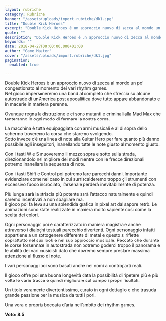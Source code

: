 ```yaml
---
layout: rubriche
category: Rubriche
banner: "/assets/uploads/import.rubriche/dk1.jpg"
title: "Double Kick Heroes"
excerpt: "Double Kick Heroes è un approccio nuovo di zecca al mondo un po’ congestionato al momento dei vari rhythm games. Nel gioco impersoneremo una band al completo che sfreccia su alcune autostrade di un’America post apocalittica dove tutto appare abbandonato e in macerie in maniera perenne. Ovunque regna la distruzione e ci sono mutanti e [&hellip"
quote: ""
description: "Double Kick Heroes è un approccio nuovo di zecca al mondo un po’ congestionato al momento dei vari rhythm games. Nel gioco impersoneremo una band al completo che sfreccia su alcune autostrade di un’America post apocalittica dove tutto appare abbandonato e in macerie in maniera perenne. Ovunque regna la distruzione e ci sono mutanti e [&hellip"
keywords: ""
date: 2018-04-27T00:00:00.000+01:00
author: "Game Master"
cover: "/assets/uploads/import.rubriche/dk1.jpg"
pagination:
  enabled: true

---
```


Double Kick Heroes è un approccio nuovo di zecca al mondo un po’ congestionato al momento dei vari rhythm games.  
Nel gioco impersoneremo una band al completo che sfreccia su alcune autostrade di un’America post apocalittica dove tutto appare abbandonato e in macerie in maniera perenne.

Ovunque regna la distruzione e ci sono mutanti e criminali alla Mad Max che tenteranno in ogni modo di fermare la nostra corsa.

La macchina è tutta equipaggiata con armi musicali e al di sopra dello schermo troveremo la corsa che staremo svolgendo.  
Sotto invece c’è una linea di note alla Guitar Hero per fare quanto più danno possibile agli inseguitori, inanellando tutte le note giusto al momento giusto.

Con i tasti W e S muoveremo il mezzo sopra e sotto sulla strada, direzionandolo nel migliore dei modi mentre con le frecce direzionali potremo inanellare la sequenza di note.

Con i tasti Shift e Control poi potremo fare parecchi danni. Importante evidenziare come nel caso in cui surriscalderemo troppo gli strumenti con eccessivo fuoco incrociato, l’arsenale perderà inevitabilmente di potenza.

Più lunga sarà la striscia più potente sarà l’attacco naturalmente e quindi saremo incentivati a non sbagliare mai.  
Il gioco poi fa leva su una splendida grafica in pixel art dal sapore retrò. Le animazioni sono state realizzate in maniera molto sapiente così come la scelta dei colori.

Ogni personaggio poi è caratterizzato in maniera magistrale anche attraverso i dialoghi testuali parecchio divertenti. Ogni personaggio infatti appartiene a un sottogenere differente di metal e questo si riflette soprattutto nel suo look e nel suo approccio musicale. Peccato che durante le corse forsennate in autostrada non potremo goderci troppo il panorama e le abilità dei vari musicisti dato che dovremo sempre prestare massima attenzione al flusso di note.

I vari personaggi poi sono basati anche nei nomi a controparti reali.

Il gioco offre poi una buona longevità data la possibilità di ripetere più e più volte le varie tracce e quindi migliorare sul campo i propri risultati.

Un titolo veramente divertentissimo, curato in ogni dettaglio e che trasuda grande passione per la musica da tutti i pori.

Una vera e propria boccata d’aria nell’ambito dei rhythm games.

**Voto: 8.5**